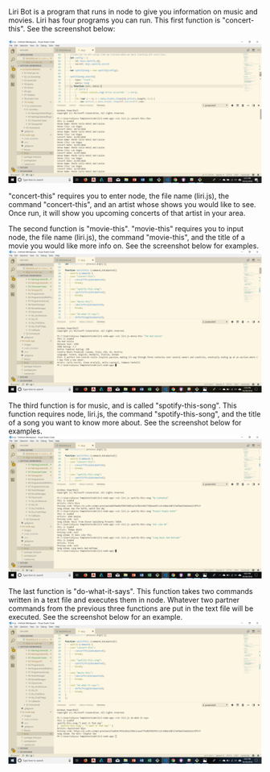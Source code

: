 Liri Bot is a program that runs in node to give you information on music and movies. Liri has four programs you can run. 
This first function is "concert-this". See the screenshot below:

![screenshot](images/concert-this.png)

"concert-this" requires you to enter node, the file name (liri.js), the command "concert-this", and an artist whose shows you would like to see. Once run, it will show you upcoming concerts of that artist in your area. 



The second function is "movie-this". "movie-this" requires you to input node, the file name (liri.js), the command "movie-this", and the title of a movie you would like more info on. See the screenshot below for examples. 
![screenshot](images/movie-this.png)

The third function is for music, and is called "spotify-this-song". This function requires node, liri.js, the command "spotify-this-song", and the title of a song you want to know more about. See the screenshot below for examples. 
![screenshot](images/spotify-this-song.png)

The last function is "do-what-it-says". This function takes two commands written in a text file and executes them in node. Whatever two partner commands from the previous three functions are put in the text file will be executed. See the screenshot below for an example. 
![screenshot](images/do-what-it-says.png)



